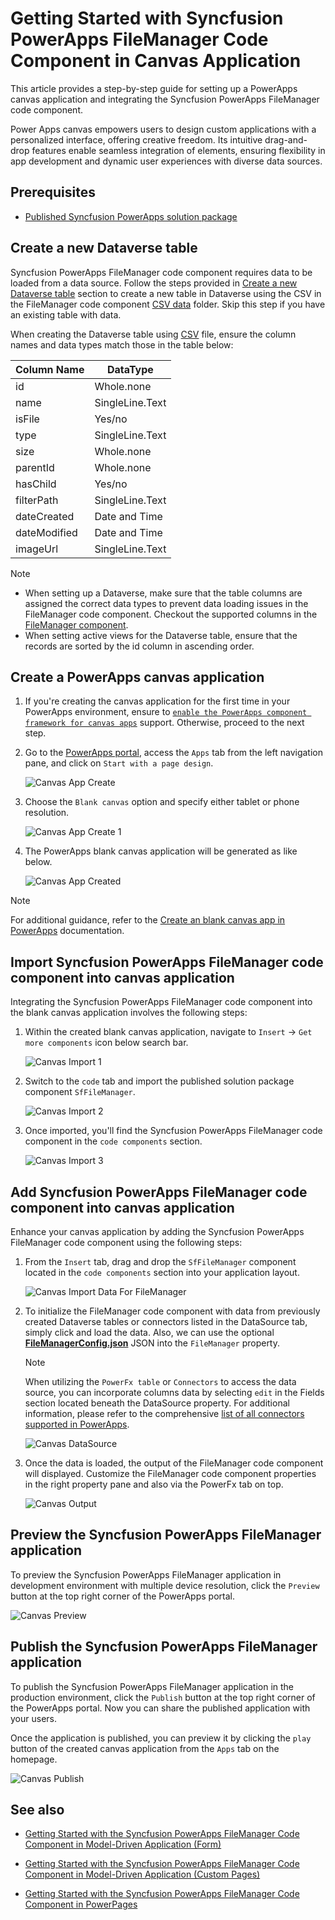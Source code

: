 # Getting Started with Syncfusion PowerApps FileManager Code Component in Canvas Application

This article provides a step-by-step guide for setting up a PowerApps canvas application and integrating the Syncfusion PowerApps FileManager code component.

Power Apps canvas empowers users to design custom applications with a personalized interface, offering creative freedom. Its intuitive drag-and-drop features enable seamless integration of elements, ensuring flexibility in app development and dynamic user experiences with diverse data sources.

## Prerequisites

- [Published Syncfusion PowerApps solution package](../../README.md#deploying-the-solution-package-in-the-powerapps-portal)

## Create a new Dataverse table

Syncfusion PowerApps FileManager code component requires data to be loaded from a data source. Follow the steps provided in [Create a new Dataverse table](../common/faq.md#how-to-create-a-new-dataverse-table) section to create a new table in Dataverse using the CSV in the FileManager code component [CSV data](../../components/filemanager/data/fileSystemData.csv) folder. Skip this step if you have an existing table with data.

When creating the Dataverse table using [CSV](../../components/filemanager/data/fileSystemData.csv) file, ensure the column names and data types match those in the table below:

| Column Name | DataType   |
|-------------|------------|
| id          | Whole.none |
| name        | SingleLine.Text |
| isFile      | Yes/no |
| type        | SingleLine.Text |
| size        | Whole.none |
| parentId    | Whole.none |
| hasChild    | Yes/no |
| filterPath  | SingleLine.Text |
| dateCreated | Date and Time |
| dateModified| Date and Time |
| imageUrl    | SingleLine.Text |

> [!NOTE]
>
> - When setting up a Dataverse, make sure that the table columns are assigned the correct data types to prevent data loading issues in the FileManager code component. Checkout the supported columns in the [FileManager component](./api.md#filesystemdata-dataset).
> - When setting active views for the Dataverse table, ensure that the records are sorted by the id column in ascending order.

## Create a PowerApps canvas application

1. If you're creating the canvas application for the first time in your PowerApps environment, ensure to [`enable the PowerApps component framework for canvas apps`](../common/faq.md#how-to-enable-pac-framework-support-in-a-powerapps-environment) support. Otherwise, proceed to the next step.

2. Go to the [PowerApps portal](https://make.powerapps.com/), access the `Apps` tab from the left navigation pane, and click on `Start with a page design`.

    ![Canvas App Create](../images/common/CV-App.png)

3. Choose the `Blank canvas` option and specify either tablet or phone resolution.

    ![Canvas App Create 1](../images/common/CV-App1.png)

4. The PowerApps blank canvas application will be generated as like below.

    ![Canvas App Created](../images/common/CV-Created.png)

> [!NOTE]
> For additional guidance, refer to the [Create an blank canvas app in PowerApps](https://learn.microsoft.com/en-us/power-apps/maker/canvas-apps/create-blank-app) documentation.

## Import Syncfusion PowerApps FileManager code component into canvas application

Integrating the Syncfusion PowerApps FileManager code component into the blank canvas application involves the following steps:

1. Within the created blank canvas application, navigate to `Insert` -> `Get more components` icon below search bar.

    ![Canvas Import 1](../images/common/CV-Import1.png)

2. Switch to the `code` tab and import the published solution package component `SfFileManager`.

    ![Canvas Import 2](../images/filemanager/CV-Import2.png)

3. Once imported, you'll find the Syncfusion PowerApps FileManager code component in the `code components` section.

    ![Canvas Import 3](../images/filemanager/CV-Import3.png)

## Add Syncfusion PowerApps FileManager code component into canvas application

Enhance your canvas application by adding the Syncfusion PowerApps FileManager code component using the following steps:

1. From the `Insert` tab, drag and drop the `SfFileManager` component located in the `code components` section into your application layout.

    ![Canvas Import Data For FileManager](../images/filemanager/CV-ImportDataForFileManager.png)

2. To initialize the FileManager code component with data from previously created Dataverse tables or connectors listed in the DataSource tab, simply click and load the data. Also, we can use the optional [**FileManagerConfig.json**](../../components/filemanager/data/FileManagerConfig.json) JSON into the `FileManager` property.

    > [!NOTE]
    > When utilizing the `PowerFx table` or `Connectors` to access the data source, you can incorporate columns data by selecting `edit` in the Fields section located beneath the DataSource property. For additional information, please refer to the comprehensive [list of all connectors supported in PowerApps](https://learn.microsoft.com/en-us/connectors/connector-reference/connector-reference-powerapps-connectors).

    ![Canvas DataSource](../images/filemanager/CV-DataSource.png)

3. Once the data is loaded, the output of the FileManager code component will displayed. Customize the FileManager code component properties in the right property pane and also via the PowerFx tab on top.

    ![Canvas Output](../images/filemanager/CV-Output.png)

## Preview the Syncfusion PowerApps FileManager application

To preview the Syncfusion PowerApps FileManager application in development environment with multiple device resolution, click the `Preview` button at the top right corner of the PowerApps portal.

![Canvas Preview](../images/filemanager/CV-Preview.png)

## Publish the Syncfusion PowerApps FileManager application

To publish the Syncfusion PowerApps FileManager application in the production environment, click the `Publish` button at the top right corner of the PowerApps portal. Now you can share the published application with your users.

Once the application is published, you can preview it by clicking the `play` button of the created canvas application from the `Apps` tab on the homepage.

![Canvas Publish](../images/filemanager/CV-PublishOutput.png)

## See also

- [Getting Started with the Syncfusion PowerApps FileManager Code Component in Model-Driven Application (Form)](getting-started-with-model-driven-form.md)

- [Getting Started with the Syncfusion PowerApps FileManager Code Component in Model-Driven Application (Custom Pages)](getting-started-with-model-driven-custom-pages.md)

- [Getting Started with the Syncfusion PowerApps FileManager Code Component in PowerPages](getting-started-with-power-pages.md)
